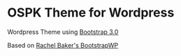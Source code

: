 OSPK Theme for Wordpress
============

Wordpress Theme using [Bootstrap 3.0][1]

Based on [Rachel Baker's BootstrapWP][2]

[1]: http://getbootstrap.com/
[2]: http://bootstrapwp.rachelbaker.me/
